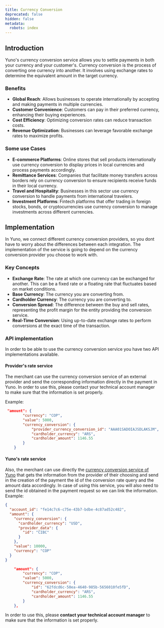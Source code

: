 ```yaml
---
title: Currency Conversion
deprecated: false
hidden: false
metadata:
  robots: index
---
```

## Introduction

Yuno's currency conversion service allows you to settle payments in both your currency and your customer's. Currency conversion is the process of converting one currency into another. It involves using exchange rates to determine the equivalent amount in the target currency.

### Benefits

* **Global Reach**: Allows businesses to operate internationally by accepting and making payments in multiple currencies.
* **Customer Convenience**: Customers can pay in their preferred currency, enhancing their buying experiences. 
* **Cost Efficiency**: Optimizing conversion rates can reduce transaction costs.
* **Revenue Optimization**: Businesses can leverage favorable exchange rates to maximize profits.

### Some use Cases

* **E-commerce Platforms**: Online stores that sell products internationally use currency conversion to display prices in local currencies and process payments accordingly.
* **Remittance Services**: Companies that facilitate money transfers across borders rely on currency conversion to ensure recipients receive funds in their local currency.
* **Travel and Hospitality**: Businesses in this sector use currency conversion to handle payments from international travelers.
* **Investment Platforms**: Fintech platforms that offer trading in foreign stocks, bonds, or cryptocurrencies use currency conversion to manage investments across different currencies.

## Implementation

In Yuno, we connect different currency conversion providers, so you dont have to worry about the differences between each integration. The implementation of the service is going to depend on the currency conversion provider you choose to work with. 

### Key Concepts

* **Exchange Rate**: The rate at which one currency can be exchanged for another. This can be a fixed rate or a floating rate that fluctuates based on market conditions.
* **Base Currency**: The currency you are converting from.
* **Cardholder Currency**: The currency you are converting to.
* **Conversion Spread**: The difference between the buy and sell rates, representing the profit margin for the entity providing the conversion service.
* **Real-Time Conversion**: Using up-to-date exchange rates to perform conversions at the exact time of the transaction.

### API implementation

In order to be able to use the currency conversion service you have two API implementations available. 

#### Provider's rate service

The merchant can use the currency conversion service of an external provider and send the corresponding information directly in the payment in Yuno. In order to use this, please contact your technical account manager to make sure that the information is set properly.

Example:

```json
 "amount": {
        "currency": "COP",
        "value": 5000, 
        "currency_conversion": {
            "provider_currency_conversion_id": "AAA01SADOIAJSDLAKSJM",
            "cardholder_currency": "ARS",
            "cardholder_amount": 1146.55    
        }
    }
```


#### Yuno's rate service

Also, the merchant can use directly the [currency conversion service of Yuno](ref:getting-started-with-your-api-4) that gets the information from the provider of their choosing and send in the creation of the payment the id of the conversion rate query and the amount data accordingly. In case of using this service, you will also need to send the id obtained in the payment request so we can link the information. Example:

```json Rate service
{
  "account_id": "fe14c7c6-c75e-43b7-bdbe-4c87ad52c482",
  "amount": {
    "currency_conversion": {
      "cardholder_currency": "USD",
      "provider_data": {
        "id": "CIBC"
      }
    },
    "value": 10000,
    "currency": "COP"
  }
}
```


```json Payment
    "amount": {
        "currency": "COP",
        "value": 5000, 
        "currency_conversion": {
            "id": "62fdcd6c-50ea-4640-985b-5656010fe5fD",
            "cardholder_currency": "ARS",
            "cardholder_amount": 1146.55    
        }
    },
```

In order to use this, please **contact your technical account manager** to make sure that the information is set properly.
